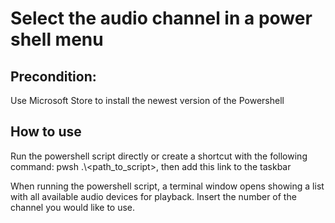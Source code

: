 # Select the audio channel in a power shell menu

## Precondition: 

Use Microsoft Store to install the newest version of the Powershell

## How to use

Run the powershell script directly or create a shortcut with the following command: pwsh .\\\<path_to_script>, then add this link to the taskbar

When running the powershell script, a terminal window opens showing a list with all available audio devices for playback. Insert the number of the channel you would like to use.
